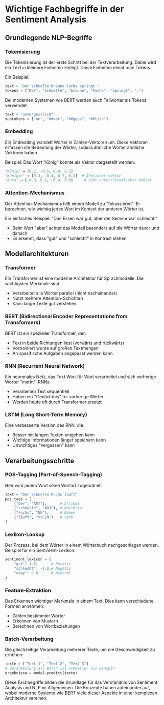 # Wichtige Fachbegriffe in der Sentiment Analysis

## Grundlegende NLP-Begriffe

### Tokenisierung
Die Tokenisierung ist der erste Schritt bei der Textverarbeitung. Dabei wird ein Text in kleinere Einheiten zerlegt. Diese Einheiten nennt man Tokens. 

Ein Beispiel:
```python
text = "Der schnelle braune Fuchs springt."
tokens = ["Der", "schnelle", "braune", "Fuchs", "springt", "."]
```

Bei modernen Systemen wie BERT werden auch Teilwörter als Tokens verwendet:
```python
text = "unvergesslich"
subtokens = ["un", "##ver", "##gess", "##lich"]
```

### Embedding
Ein Embedding wandelt Wörter in Zahlen-Vektoren um. Diese Vektoren erfassen die Bedeutung der Wörter, sodass ähnliche Wörter ähnliche Vektoren haben.

Beispiel: Das Wort "König" könnte als Vektor dargestellt werden:
```python
"König" → [0.2, -0.5, 0.8, 0.1]
"Königin" → [0.3, -0.4, 0.7, 0.2]  # Ähnlicher Vektor
"Auto" → [-0.8, 0.2, -0.3, 0.9]     # Sehr unterschiedlicher Vektor
```

### Attention-Mechanismus
Der Attention-Mechanismus hilft einem Modell zu "fokussieren". Er berechnet, wie wichtig jedes Wort im Kontext der anderen Wörter ist. 

Ein einfaches Beispiel:
"Das Essen war gut, aber der Service war schlecht."

- Beim Wort "aber" achtet das Modell besonders auf die Wörter davor und danach
- Es erkennt, dass "gut" und "schlecht" in Kontrast stehen

## Modellarchitekturen

### Transformer
Ein Transformer ist eine moderne Architektur für Sprachmodelle. Die wichtigsten Merkmale sind:

- Verarbeitet alle Wörter parallel (nicht nacheinander)
- Nutzt mehrere Attention-Schichten
- Kann lange Texte gut verstehen

### BERT (Bidirectional Encoder Representations from Transformers)
BERT ist ein spezieller Transformer, der:

- Text in beide Richtungen liest (vorwärts und rückwärts)
- Vortrainiert wurde auf großen Textmengen
- An spezifische Aufgaben angepasst werden kann

### RNN (Recurrent Neural Network)
Ein neuronales Netz, das Text Wort für Wort verarbeitet und sich vorherige Wörter "merkt". RNNs:

- Verarbeiten Text sequentiell
- Haben ein "Gedächtnis" für vorherige Wörter
- Werden heute oft durch Transformer ersetzt

### LSTM (Long Short-Term Memory)
Eine verbesserte Version des RNN, die:

- Besser mit langen Texten umgehen kann
- Wichtige Informationen länger speichern kann
- Unwichtiges "vergessen" kann

## Verarbeitungsschritte

### POS-Tagging (Part-of-Speech-Tagging)
Hier wird jedem Wort seine Wortart zugeordnet:
```python
text = "Der schnelle Fuchs läuft"
pos_tags = [
    ("Der", "ART"),      # Artikel
    ("schnelle", "ADJ"), # Adjektiv
    ("Fuchs", "NN"),     # Nomen
    ("läuft", "VVFIN")   # Verb
]
```

### Lexikon-Lookup
Der Prozess, bei dem Wörter in einem Wörterbuch nachgeschlagen werden. Beispiel für ein Sentiment-Lexikon:
```python
sentiment_lexicon = {
    "gut": 1.0,      # Positiv
    "schlecht": -1.0,# Negativ
    "okay": 0.0      # Neutral
}
```

### Feature-Extraktion
Das Erkennen wichtiger Merkmale in einem Text. Dies kann verschiedene Formen annehmen:
- Zählen bestimmter Wörter
- Erkennen von Mustern
- Berechnen von Wortbeziehungen

### Batch-Verarbeitung
Die gleichzeitige Verarbeitung mehrerer Texte, um die Geschwindigkeit zu erhöhen:
```python
texte = ["Text 1", "Text 2", "Text 3"]
# Verarbeitung als Batch ist schneller als einzeln
ergebnisse = model.predict(texte)
```

Diese Fachbegriffe bilden die Grundlage für das Verständnis von Sentiment Analysis und NLP im Allgemeinen. Die Konzepte bauen aufeinander auf, wobei moderne Systeme wie BERT viele dieser Aspekte in einer komplexen Architektur vereinen.